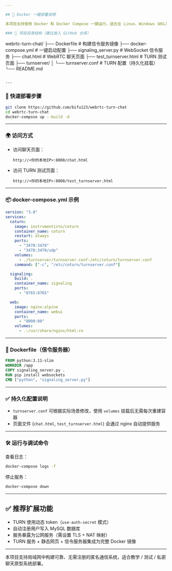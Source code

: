 ```yaml
---

## 🐳 Docker 一键部署说明

本项目支持使用 Docker 和 Docker Compose 一键运行，适合在 Linux、Windows（WSL）、macOS 等环境快速部署。

### 📁 项目目录结构（建议放入 GitHub 仓库）

```
webrtc-turn-chat/
├── Dockerfile                # 构建信令服务镜像
├── docker-compose.yml        # 一键启动配置
├── signaling_server.py       # WebSocket 信令服务
├── chat.html                 # WebRTC 聊天页面
├── test_turnserver.html      # TURN 测试页面
├── turnserver/
│   └── turnserver.conf       # TURN 配置（持久化挂载）
└── README.md
```

---
```


### 🚀 快速部署步骤

```bash
git clone https://github.com/bifu123/webrtc-turn-chat
cd webrtc-turn-chat
docker-compose up --build -d
```

---

### 🌍 访问方式

- 访问聊天页面：
  ```
  http://<你的本地IP>:8000/chat.html
  ```
- 访问 TURN 测试页面：
  ```
  http://<你的本地IP>:8000/test_turnserver.html
  ```

---

### 📦 docker-compose.yml 示例

```yaml
version: "3.8"
services:
  coturn:
    image: instrumentisto/coturn
    container_name: coturn
    restart: always
    ports:
      - "3478:3478"
      - "3478:3478/udp"
    volumes:
      - ./turnserver/turnserver.conf:/etc/coturn/turnserver.conf
    command: ["-c", "/etc/coturn/turnserver.conf"]

  signaling:
    build: .
    container_name: signaling
    ports:
      - "8765:8765"

  web:
    image: nginx:alpine
    container_name: webui
    ports:
      - "8000:80"
    volumes:
      - .:/usr/share/nginx/html:ro
```

---

### 📄 Dockerfile（信令服务器）

```Dockerfile
FROM python:3.11-slim
WORKDIR /app
COPY signaling_server.py .
RUN pip install websockets
CMD ["python", "signaling_server.py"]
```

---

### ✅ 持久化配置说明

- `turnserver.conf` 可根据实际场景修改，使用 `volumes` 挂载后无需每次重建容器
- 页面文件 (`chat.html`, `test_turnserver.html`) 会通过 nginx 自动提供服务

---

### 🛠️ 运行与调试命令

查看日志：
```bash
docker-compose logs -f
```

停止服务：
```bash
docker-compose down
```

---

## ✅ 推荐扩展功能

- TURN 使用动态 token（`use-auth-secret` 模式）
- 自动注册用户写入 MySQL 数据库
- 服务暴露为公网服务（需设置 TLS + NAT 映射）
- TURN 服务 + 静态网页 + 信令服务器集成为完整 Docker 镜像

---

本项目支持局域网中构建可靠、无需注册的匿名通信系统，适合教学 / 测试 / 私密聊天原型系统部署。

